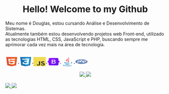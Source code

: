 <div align="center">
  <h1>Hello! Welcome to my Github</h1>
</div>

Meu nome é Douglas, estou cursando Análise e Desenvolvimento de Sistemas.<br>
Atualmente também estou desenvolvendo projetos web Front-end, utilizado as tecnologias HTML, CSS, JavaScript e PHP, buscando sempre me aprimorar cada vez mais na área de tecnologia.

<div style="display: inline_block"><br>
  <a href="https://github.com/Doug-Silva">
  <img align="center" alt="HTML" height="30" width="40" src="https://raw.githubusercontent.com/devicons/devicon/master/icons/html5/html5-original.svg"/>  
  <img align="center" alt="CSS" height="30" width="40" src="https://raw.githubusercontent.com/devicons/devicon/master/icons/css3/css3-original.svg"/>  
  <img align="center" alt="Js" height="30" width="40" src="https://raw.githubusercontent.com/devicons/devicon/master/icons/javascript/javascript-original.svg"/>
  <img align="center" alt="Bts" height="30" width="40" src="https://raw.githubusercontent.com/devicons/devicon/master/icons/bootstrap/bootstrap-original.svg"/>
  <img align="center" alt="Java" height="30" width="40" src="https://raw.githubusercontent.com/devicons/devicon/master/icons/java/java-original.svg"/>
  <img align="center" alt="PHP" height="30" width="40" src="https://github.com/devicons/devicon/blob/master/icons/php/php-plain.svg"/>
</div><br>
  
<div align="center">  
<a href="https://github.com/Doug-Silva">    
<img height="190em" src="https://awesome-github-stats.azurewebsites.net/user-stats/Doug-Silva?cardType=github&theme=react"/>
<img height="190em" src="https://github-readme-stats.vercel.app/api/top-langs/?username=Doug-Silva&layout=compact&langs_count=16&theme=react"/>
</a>
</div><br>
  
<div>
  <a href="https://www.linkedin.com/in/douglas-s-silva/" target="_blank">
  <img src="https://img.shields.io/badge/-LinkedIn-%230077B5?style=for-the-badge&logo=linkedin&logoColor=white"/>
  <a href = "mailto:silvatec.br@gmail.com" target="_blank">
  <img src="https://img.shields.io/badge/Gmail-D14836?style=for-the-badge&logo=gmail&logoColor=white"/>
</div>
